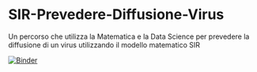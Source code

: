 # SIR-Prevedere-Diffusione-Virus

Un percorso che utilizza la Matematica e la Data Science per prevedere la diffusione di un virus utilizzando il modello matematico SIR

[![Binder](http://34.89.204.96/badge_logo.svg)](http://34.89.204.96/v2/gh/FEM-modena/SIR-Prevedere-Diffusione-Virus/master)
